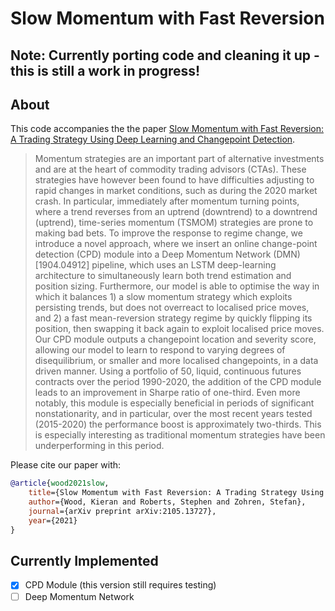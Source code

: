 # Slow Momentum with Fast Reversion
## Note: Currently porting code and cleaning it up - this is still a work in progress!
## About
This code accompanies the the paper [Slow Momentum with Fast Reversion: A Trading Strategy Using Deep Learning and Changepoint Detection](https://arxiv.org/pdf/2105.13727.pdf).
> Momentum strategies are an important part of alternative investments and are at the heart of commodity trading advisors (CTAs). These strategies have however been found to have difficulties adjusting to rapid changes in market conditions, such as during the 2020 market crash. In particular, immediately after momentum turning points, where a trend reverses from an uptrend (downtrend) to a downtrend (uptrend), time-series momentum (TSMOM) strategies are prone to making bad bets. To improve the response to regime change, we introduce a novel approach, where we insert an online change-point detection (CPD) module into a Deep Momentum Network (DMN) [1904.04912] pipeline, which uses an LSTM deep-learning architecture to simultaneously learn both trend estimation and position sizing. Furthermore, our model is able to optimise the way in which it balances 1) a slow momentum strategy which exploits persisting trends, but does not overreact to localised price moves, and 2) a fast mean-reversion strategy regime by quickly flipping its position, then swapping it back again to exploit localised price moves. Our CPD module outputs a changepoint location and severity score, allowing our model to learn to respond to varying degrees of disequilibrium, or smaller and more localised changepoints, in a data driven manner. Using a portfolio of 50, liquid, continuous futures contracts over the period 1990-2020, the addition of the CPD module leads to an improvement in Sharpe ratio of one-third. Even more notably, this module is especially beneficial in periods of significant nonstationarity, and in particular, over the most recent years tested (2015-2020) the performance boost is approximately two-thirds. This is especially interesting as traditional momentum strategies have been underperforming in this period.

Please cite our paper with:
```bib
@article{wood2021slow,
    title={Slow Momentum with Fast Reversion: A Trading Strategy Using Deep Learning and Changepoint Detection},
    author={Wood, Kieran and Roberts, Stephen and Zohren, Stefan},
    journal={arXiv preprint arXiv:2105.13727},
    year={2021}
}
```

## Currently Implemented
- [x] CPD Module (this version still requires testing)
- [ ] Deep Momentum Network 

